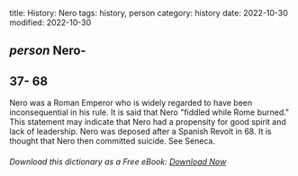 title: History: Nero
tags: history, person
category: history
date: 2022-10-30
modified: 2022-10-30

## _person_ Nero-
 37-
68
-
Nero was a Roman Emperor who is widely
 regarded to have been inconsequential in his rule. It is said that
 Nero "fiddled while Rome burned." This statement may indicate
 that Nero had a propensity for good spirit and lack of
 leadership. Nero was deposed after a Spanish Revolt in 68. It is
 thought that Nero then committed suicide. See Seneca.


###### Download *this* dictionary as a Free eBook: [Download Now]({static}static/SerfHistoryDictionary.pdf)

